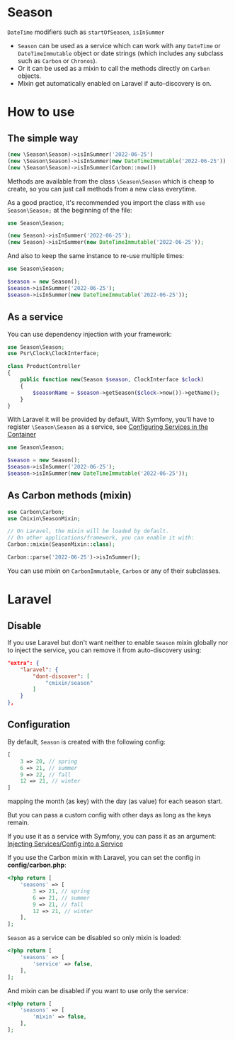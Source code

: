 # Season

`DateTime` modifiers such as `startOfSeason`, `isInSummer`

- `Season` can be used as a service which can work with any `DateTime` or `DateTimeImmutable` object or date strings
  (which includes any subclass such as `Carbon` or `Chronos`).
- Or it can be used as a mixin to call the methods directly on `Carbon` objects.
- Mixin get automatically enabled on Laravel if auto-discovery is on.

# How to use

## The simple way
```php
(new \Season\Season)->isInSummer('2022-06-25')
(new \Season\Season)->isInSummer(new DateTimeImmutable('2022-06-25'))
(new \Season\Season)->isInSummer(Carbon::now())
```

Methods are available from the class `\Season\Season` which is cheap to create,
so you can just call methods from a new class everytime.

As a good practice, it's recommended you import the class with `use Season\Season;`
at the beginning of the file:
```php
use Season\Season;

(new Season)->isInSummer('2022-06-25');
(new Season)->isInSummer(new DateTimeImmutable('2022-06-25'));
```

And also to keep the same instance to re-use multiple times:
```php
use Season\Season;

$season = new Season();
$season->isInSummer('2022-06-25');
$season->isInSummer(new DateTimeImmutable('2022-06-25'));
```

## As a service

You can use dependency injection with your framework:
```php
use Season\Season;
use Psr\Clock\ClockInterface;

class ProductController
{
    public function new(Season $season, ClockInterface $clock)
    {
        $seasonName = $season->getSeason($clock->now())->getName();
    }
}
```

With Laravel it will be provided by default, With Symfony, you'll
have to register `\Season\Season` as a service, see
[Configuring Services in the Container](https://symfony.com/doc/current/service_container.html#creating-configuring-services-in-the-container)


```php
use Season\Season;

$season = new Season();
$season->isInSummer('2022-06-25');
$season->isInSummer(new DateTimeImmutable('2022-06-25'));
```

## As Carbon methods (mixin)

```php
use Carbon\Carbon;
use Cmixin\SeasonMixin;

// On Laravel, the mixin will be loaded by default.
// On other applications/framework, you can enable it with:
Carbon::mixin(SeasonMixin::class);

Carbon::parse('2022-06-25')->isInSummer();
```
You can use mixin on `CarbonImmutable`, `Carbon` or any of
their subclasses.

# Laravel

## Disable

If you use Laravel but don't want neither to enable `Season` mixin
globally nor to inject the service, you can remove it from
auto-discovery using:

```json
"extra": {
    "laravel": {
        "dont-discover": [
            "cmixin/season"
        ]
    }
},
```

## Configuration

By default, `Season` is created with the following config:
```php
[
    3 => 20, // spring
    6 => 21, // summer
    9 => 22, // fall
    12 => 21, // winter
]
```
mapping the month (as key) with the day (as value) for each season
start.

But you can pass a custom config with other days as long as the keys
remain.

If you use it as a service with Symfony, you can pass it as an
argument:
[Injecting Services/Config into a Service](https://symfony.com/doc/current/service_container.html#manually-wiring-arguments)

If you use the Carbon mixin with Laravel, you can set the config
in **config/carbon.php**:

```php
<?php return [
    'seasons' => [
        3 => 21, // spring
        6 => 21, // summer
        9 => 21, // fall
        12 => 21, // winter
    ],
];
```

`Season` as a service can be disabled so only mixin is loaded:

```php
<?php return [
    'seasons' => [
        'service' => false,
    ],
];
```

And mixin can be disabled if you want to use only the service:

```php
<?php return [
    'seasons' => [
        'mixin' => false,
    ],
];
```